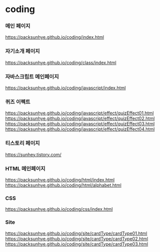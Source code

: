# coding

### 메인 페이지
https://packsunhye.github.io/coding/index.html   

### 자기소개 페이지
https://packsunhye.github.io/coding/class/index.html   

### 자바스크립트 메인페이지
https://packsunhye.github.io/coding/javascript/index.html

### 퀴즈 이펙트
https://packsunhye.github.io/coding/javascript/effect/quizEffect01.html <br>
https://packsunhye.github.io/coding/javascript/effect/quizEffect02.html <br>
https://packsunhye.github.io/coding/javascript/effect/quizEffect03.html <br>
https://packsunhye.github.io/coding/javascript/effect/quizEffect04.html


### 티스토리 페이지 
https://sunhey.tistory.com/

### HTML 메인페이지
https://packsunhye.github.io/coding/html/index.html <br>
https://packsunhye.github.io/coding/html/alphabet.html

### CSS
https://packsunhye.github.io/coding/css/index.html


### Site
https://packsunhye.github.io/coding/site/cardType/cardType01.html <br>
https://packsunhye.github.io/coding/site/cardType/cardType02.html <br>
https://packsunhye.github.io/coding/site/cardType/cardType03.html
